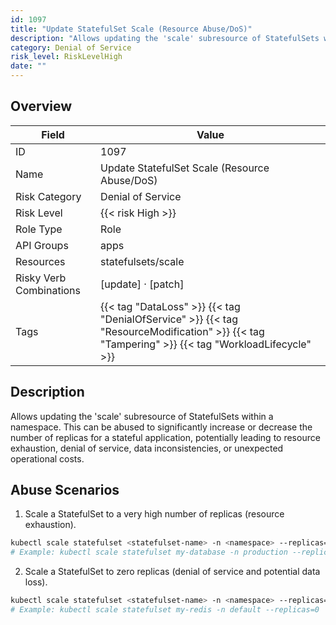 ```yaml
---
id: 1097
title: "Update StatefulSet Scale (Resource Abuse/DoS)"
description: "Allows updating the 'scale' subresource of StatefulSets within a namespace. This can be abused to significantly increase or decrease the number of replicas for a stateful application, potentially leading to resource exhaustion, denial of service, data inconsistencies, or unexpected operational costs."
category: Denial of Service
risk_level: RiskLevelHigh
date: ""
---
```


## Overview

| Field                   | Value                                                                                                                                           |
| ----------------------- | ----------------------------------------------------------------------------------------------------------------------------------------------- |
| ID                      | 1097                                                                                                                                            |
| Name                    | Update StatefulSet Scale (Resource Abuse/DoS)                                                                                                   |
| Risk Category           | Denial of Service                                                                                                                               |
| Risk Level              | {{< risk High >}}                                                                                                                               |
| Role Type               | Role                                                                                                                                            |
| API Groups              | apps                                                                                                                                            |
| Resources               | statefulsets/scale                                                                                                                              |
| Risky Verb Combinations | [update] · [patch]                                                                                                                              |
| Tags                    | {{< tag "DataLoss" >}} {{< tag "DenialOfService" >}} {{< tag "ResourceModification" >}} {{< tag "Tampering" >}} {{< tag "WorkloadLifecycle" >}} |

## Description

Allows updating the 'scale' subresource of StatefulSets within a namespace. This can be abused to significantly increase or decrease the number of replicas for a stateful application, potentially leading to resource exhaustion, denial of service, data inconsistencies, or unexpected operational costs.

## Abuse Scenarios

1. Scale a StatefulSet to a very high number of replicas (resource exhaustion).

```bash
kubectl scale statefulset <statefulset-name> -n <namespace> --replicas=1000
# Example: kubectl scale statefulset my-database -n production --replicas=1000

```

2. Scale a StatefulSet to zero replicas (denial of service and potential data loss).

```bash
kubectl scale statefulset <statefulset-name> -n <namespace> --replicas=0
# Example: kubectl scale statefulset my-redis -n default --replicas=0

```
